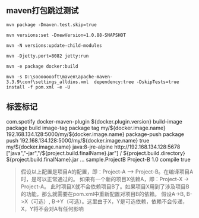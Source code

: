 ## maven打包跳过测试

```
mvn package -Dmaven.test.skip=true 

mvn versions:set -DnewVersion=1.0.88-SNAPSHOT

mvn -N versions:update-child-modules

mvn -Djetty.port=8082 jetty:run

mvn -e package docker:build

mvn -s D:\soooooooft\maven\apache-maven-3.3.9\conf\settings_alldios.xml  dependency:tree -DskipTests=true install -f pom.xml -e -U
```


##  标签标记
 
<build>
    <plugins>
        <!-- Docker镜像构建 mvn docker:build https://github.com/spotify/docker-maven-plugin  -->
        <plugin>
            <groupId>com.spotify</groupId>
            <artifactId>docker-maven-plugin</artifactId>
            <version>${docker.plugin.version}</version>
            <executions>
                <execution>
                    <id>build-image</id>    <!--定义一个执行命令的id-->
                    <phase>package</phase>  <!--绑定mvn的哪个命令-->
                    <goals>
                        <goal>build</goal>  <!--要执行的命令 -->
                    </goals>
                </execution>
                <execution>
                    <id>image-tag</id>
                    <phase>package</phase>
                    <goals>
                        <goal>tag</goal>     <!--tag命令，相当于docker的tag命令-->
                    </goals>
                    <configuration>
                        <image>my/${docker.image.name}</image>  <!--镜像名-->
                        <newName>192.168.134.128:5000/my/${docker.image.name}</newName>  <!--打的标签名-->
                    </configuration>
                </execution>
                <execution>
                    <id>package-push</id>
                    <phase>package</phase>
                    <goals>
                        <goal>push</goal>   <!--相当于docker的push命令-->
                    </goals>
                    <configuration>
                        <imageName>192.168.134.128:5000/my/${docker.image.name}</imageName> <!--要push的镜像名-->
                    </configuration>
                </execution>
            </executions>
            <configuration>
                <forceTags>true</forceTags>   <!--覆盖相同标签镜像-->
                <imageName>my/${docker.image.name}</imageName> <!--指定镜像名称 仓库/镜像名:标签-->
                <baseImage>java:8-jre-alpine</baseImage>   <!--指定基础镜像，相当于dockerFile中的FROM<image> -->
                <dockerHost>http://192.168.134.128:5678</dockerHost> <!-- 指定仓库地址 -->
                <entryPoint>["java","-jar","/${project.build.finalName}.jar"]
                </entryPoint><!-- 容器启动执行的命令，相当于dockerFile的ENTRYPOINT -->
                <resources>
                    <resource>                                            <!-- 指定资源文件 -->
                        <targetPath>/</targetPath>                        <!-- 指定要复制的目录路径，这里是当前目录 -->
                        <directory>${project.build.directory}</directory> <!-- 指定要复制的根目录，这里是target目录 -->
                        <include>${project.build.finalName}.jar</include> <!-- 指定需要拷贝的文件，这里指最后生成的jar包 -->
                    </resource>
                </resources>
            </configuration>
        </plugin>
    </plugins>
</build>

<project>
  ...
  <dependencies>
    <!-- declare the dependency to be set as optional -->
    <dependency>
      <groupId>sample.ProjectB</groupId>
      <artifactId>Project-B</artifactId>
      <version>1.0</version>
      <scope>compile</scope>
      <optional>true</optional> <!-- value will be true or false only -->
    </dependency>
  </dependencies>
</project>

> 假设以上配置是项目A的配置，即：Project-A –> Project-B。在编译项目A时，是可以正常通过的。
如果有一个新的项目X依赖A，即：Project-X -> Project-A。
此时项目X就不会依赖项目B了。如果项目X用到了涉及项目B的功能，那么就需要在pom.xml中重新配置对项目B的依赖。
假设A->B, B->X（可选）, B->Y（可选）。这里由于X，Y是可选依赖，依赖不会传递，X，Y将不会对A有任何影响